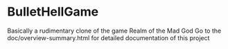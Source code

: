# BulletHellGame
Basically a rudimentary clone of the game Realm of the Mad God
Go to the doc/overview-summary.html for detailed documentation of this project
